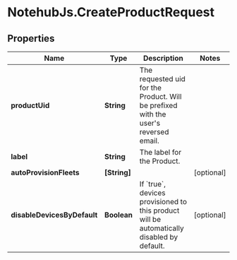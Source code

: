 # NotehubJs.CreateProductRequest

## Properties

Name | Type | Description | Notes
------------ | ------------- | ------------- | -------------
**productUid** | **String** | The requested uid for the Product. Will be prefixed with the user&#39;s reversed email. | 
**label** | **String** | The label for the Product. | 
**autoProvisionFleets** | **[String]** |  | [optional] 
**disableDevicesByDefault** | **Boolean** | If &#x60;true&#x60;, devices provisioned to this product will be automatically disabled by default. | [optional] 


